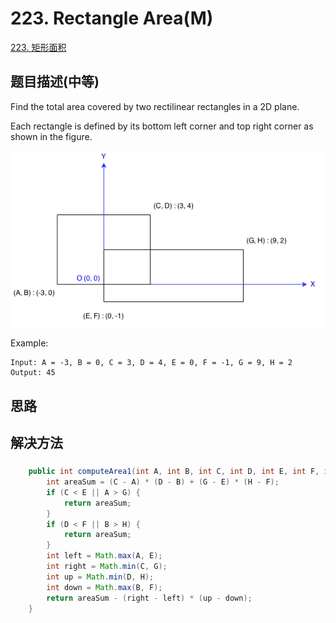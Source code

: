 # 223. Rectangle Area\(M\)

[223. 矩形面积](https://leetcode-cn.com/problems/rectangle-area/)

## 题目描述\(中等\)

Find the total area covered by two rectilinear rectangles in a 2D plane.

Each rectangle is defined by its bottom left corner and top right corner as shown in the figure.

![](/assets/201-300/223-p-1.png)

Example:

```
Input: A = -3, B = 0, C = 3, D = 4, E = 0, F = -1, G = 9, H = 2
Output: 45
```

## 思路

## 解决方法

### 

```java
    public int computeArea1(int A, int B, int C, int D, int E, int F, int G, int H) {
        int areaSum = (C - A) * (D - B) + (G - E) * (H - F);
        if (C < E || A > G) {
            return areaSum;
        }
        if (D < F || B > H) {
            return areaSum;
        }
        int left = Math.max(A, E);
        int right = Math.min(C, G);
        int up = Math.min(D, H);
        int down = Math.max(B, F);
        return areaSum - (right - left) * (up - down);
    }
```



